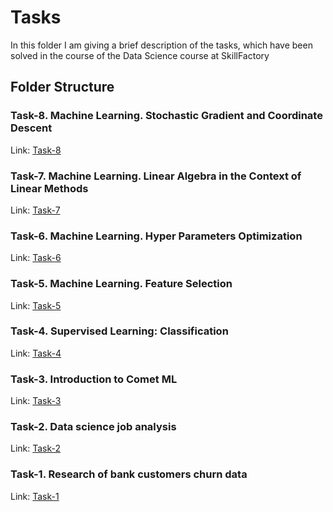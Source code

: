 # Tasks
In this folder I am giving a brief description of the tasks, which have been solved in the course of the Data Science course at SkillFactory

## Folder Structure

### Task-8. Machine Learning. Stochastic Gradient and Coordinate Descent
Link: [Task-8](https://github.com/helios12/DataScienceProjects/blob/main/tasks/task-8)

### Task-7. Machine Learning. Linear Algebra in the Context of Linear Methods
Link: [Task-7](https://github.com/helios12/DataScienceProjects/blob/main/tasks/task-7)

### Task-6. Machine Learning. Hyper Parameters Optimization
Link: [Task-6](https://github.com/helios12/DataScienceProjects/blob/main/tasks/task-6)

### Task-5. Machine Learning. Feature Selection
Link: [Task-5](https://github.com/helios12/DataScienceProjects/blob/main/tasks/task-5)

### Task-4. Supervised Learning: Classification
Link: [Task-4](https://github.com/helios12/DataScienceProjects/blob/main/tasks/task-4)

### Task-3. Introduction to Comet ML
Link: [Task-3](https://github.com/helios12/DataScienceProjects/blob/main/tasks/task-3)

### Task-2. Data science job analysis
Link: [Task-2](https://github.com/helios12/DataScienceProjects/blob/main/tasks/task-2)

### Task-1. Research of bank customers churn data
Link: [Task-1](https://github.com/helios12/DataScienceProjects/blob/main/tasks/task-1)
